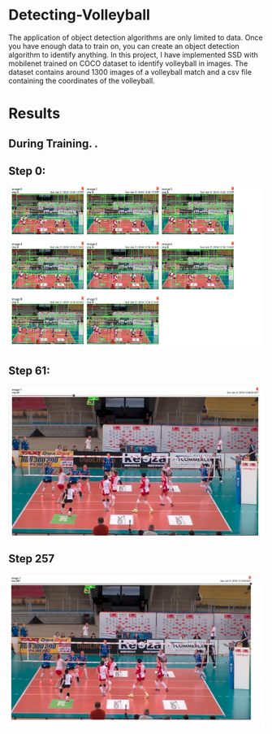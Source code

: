 # Detecting-Volleyball



The application of object detection algorithms are only limited to data. Once you have enough data to train on, you can create an object detection algorithm to identify anything. In this project, I have implemented SSD with mobilenet trained on COCO dataset to identify volleyball in images. The dataset contains around 1300 images of a volleyball match and a csv file containing the coordinates of the volleyball. 

# Results

## During Training. .

## Step 0:

![alt text](https://raw.githubusercontent.com/shreyas0906/Detecting-Volleyball/master/SSD_initial.png)

## Step 61:

![alt text](https://raw.githubusercontent.com/shreyas0906/Detecting-Volleyball/master/SSD-61.png)

## Step 257

![alt text](https://raw.githubusercontent.com/shreyas0906/Detecting-Volleyball/master/SSD-257.png)

